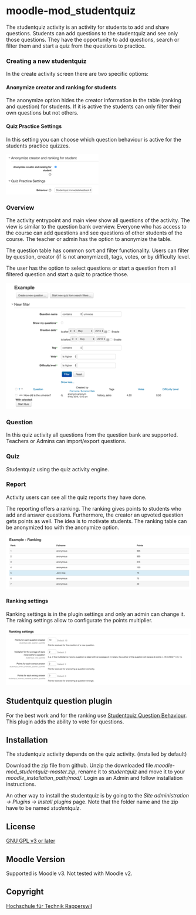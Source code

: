 # moodle-mod_studentquiz

The studentquiz activity is an activity for students to add and share questions.
Students can add questions to the studentquiz and see only those questions. They have the 
opportunity to add questions, search or filter them and start a quiz from the questions
to practice.

### Creating a new studentquiz

In the create activity screen there are two specific options:

#### Anonymize creator and ranking for students

The anonymize option hides the creator information in the table (ranking and question) for students. If it is active the students can only filter their own 
questions but not others.

#### Quiz Practice Settings

In this setting you can choose which question behaviour is active for the students practice quizzes.

<img src="pix/create_activity.png" alt="screenshot create options" width="50%">

### Overview

The activity entrypoint and main view show all questions of the activity. The view is similar to the question bank overview.
Everyone who has access to the course can add questions and see questions of other students of the course. The teacher or admin 
has the option to anonymize the table.

The question table has common sort and filter functionality. Users can filter by question, creator (if is not anonymized), tags, votes, or by difficulty level.

The user has the option to select questions or start a question from all filtered question and start a quiz to practice those.  

![Screenshot overview](pix/overview.png "Screenshot overview")

### Question

In this quiz activity all questions from the question bank are supported. Teachers or Admins
can import/export questions.

### Quiz

Studentquiz using the quiz activity engine.

### Report

Activity users can see all the quiz reports they have done.

The reporting offers a ranking.
The ranking gives points to students who add and answer questions. Furthermore, the creator an upvoted question gets points as well. The idea is 
to motivate students. The ranking table can be anonymized too with the anonymize option. 

![Screenshot ranking](pix/ranking.png "Screenshot ranking")

#### Ranking settings 

Ranking settings is in the plugin settings and only an admin can change it. The raking settings allow to configurate the points multiplier.

![Screenshot ranking settings](pix/ranking_settings.png "Screenshot ranking settings")

## Studentquiz question plugin

For the best work and for the ranking use [Studentquiz Question Behaviour](https://github.com/frankkoch/moodle-qbehaviour_studentquiz).
This plugin adds the ability to vote for questions.


## Installation

The studentquiz activity depends on the quiz activity. (installed by default)

Download the zip file from github. Unzip the downloaded file *moodle-mod_studentquiz-master.zip*,
rename it to *studentquiz* and move it to your *moodle_installation_path/mod/*. Login as 
an Admin and follow installation instructions. 

An other way to install the studentquiz is by going to the *Site administration -> Plugins -> Install plugins* page. 
Note that the folder name and the zip have to be named *studentquiz*.

## License

[GNU GPL v3 or later](http://www.gnu.org/copyleft/gpl.html) 

## Moodle Version

Supported is Moodle v3. Not tested with Moodle v2.

## Copyright

[Hochschule für Technik Rapperswil](https://www.hsr.ch/)